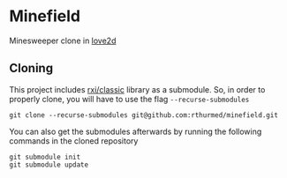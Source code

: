 # Minefield

Minesweeper clone in [love2d](https://love2d.org/)

## Cloning

This project includes [rxi/classic](https://github.com/rxi/classic) library as a submodule. So, in order to properly clone, you will have to use the flag `--recurse-submodules`

    git clone --recurse-submodules git@github.com:rthurmed/minefield.git

You can also get the submodules afterwards by running the following commands in the cloned repository

    git submodule init
    git submodule update